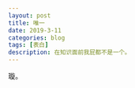 ```yaml
---
layout: post
title: 唯一
date: 2019-3-11
categories: blog
tags: [表白]
description: 在知识面前我屁都不是一个。
---
```


璇。












